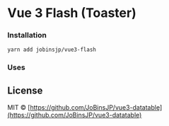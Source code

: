 # Vue 3 Flash (Toaster)

### Installation
```shell
yarn add jobinsjp/vue3-flash
```

### Uses


## License

MIT © [https://github.com/JoBinsJP/vue3-datatable](https://github.com/JoBinsJP/vue3-datatable)
